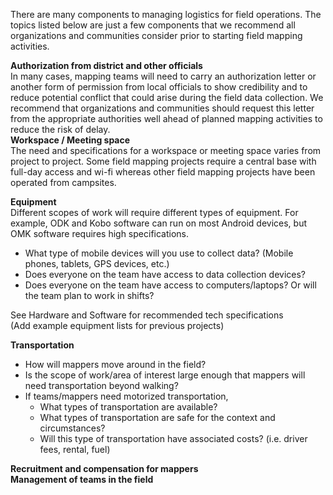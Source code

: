 There are many components to managing logistics for field operations. The topics listed below are just a few components that we recommend all organizations and communities consider prior to starting field mapping activities. 

**Authorization from district and other officials**  
In many cases, mapping teams will need to carry an authorization letter or another form of permission from local officials to show credibility and to reduce potential conflict that could arise during the field data collection. We recommend that organizations and communities should request this letter from the appropriate authorities well ahead of planned mapping activities to reduce the risk of delay.    
**Workspace / Meeting space**  
The need and specifications for a workspace or meeting space varies from project to project. Some field mapping projects require a central base with full-day access and wi-fi whereas other field mapping projects have been operated from campsites.

**Equipment**  
Different scopes of work will require different types of equipment. For example, ODK and Kobo software can run on most Android devices, but OMK software requires high specifications. 

* What type of mobile devices will you use to collect data? (Mobile phones, tablets, GPS devices, etc.)
* Does everyone on the team have access to data collection devices? 
* Does everyone on the team have access to computers/laptops? Or will the team plan to work in shifts?

See Hardware and Software for recommended tech specifications  
(Add example equipment lists for previous projects)

**Transportation**

* How will mappers move around in the field? 
* Is the scope of work/area of interest large enough that mappers will need transportation beyond walking?
* If teams/mappers need motorized transportation,
  * What types of transportation are available?
  * What types of transportation are safe for the context and circumstances?
  * Will this type of transportation have associated costs? (i.e. driver fees, rental, fuel)

**Recruitment and compensation for mappers**  
**Management of teams in the field**
